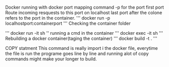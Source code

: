 Docker running with docker port mapping command
-p for the port
first port Route incoming resquests to this port on localhost
last port after the colone refers to the port in the container. 
'''
docker run -p localhostport:containerport <image-id>
'''
Checking the container folder

'''
docker run -it <image-id> sh
''
running a cmd in the  container
'''
docker exec -it <image-id> sh
'''
Rebuilding a docker container(taging the container)
'''
docker build -t <cotainer-Id> .
''' 

COPY statment
This command is really import i the docker file, everytime the file is run the programe goes line by line and running alot of copy commands might make your longer to build.